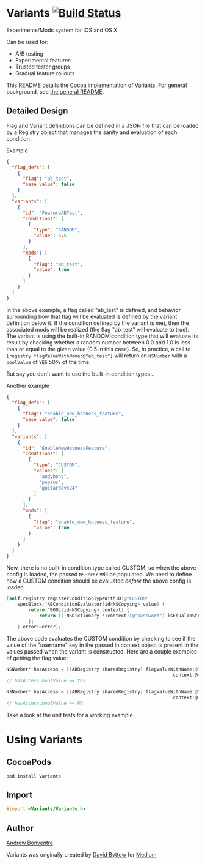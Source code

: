 Variants [![Build Status](https://travis-ci.org/andybons/ABVariants.svg?branch=master)](https://travis-ci.org/andybons/ABVariants)
========
Experiments/Mods system for iOS and OS X

Can be used for:
+ A/B testing
+ Experimental features
+ Trusted tester groups
+ Gradual feature rollouts

This README details the Cocoa implementation of Variants. For general background, see [the general README](https://github.com/Medium/variants/).

## Detailed Design

Flag and Variant definitions can be defined in a JSON file that can be loaded by a Registry object that manages the sanity and evaluation of each condition.

Example
```json
{
  "flag_defs": [
    {
      "flag": "ab_test",
      "base_value": false
    }
  ],
  "variants": [
    {
      "id": "FeatureABTest",
      "conditions": [
        {
          "type": "RANDOM",
          "value": 0.5
        }
      ],
      "mods": [
        {
          "flag": "ab_test",
          "value": true
        }
      ]
    }
  ]
}
```

In the above example, a flag called "ab_test" is defined, and behavior surrounding how that flag will be evaluated is defined by the variant definition below it. If the condition defined by the variant is met, then the associated mods will be realized (the flag "ab_test" will evaluate to true). The variant is using the built-in RANDOM condition type that will evaluate its result by checking whether a random number between 0.0 and 1.0 is less than or equal to the given value (0.5 in this case). So, in practice, a call to `[registry flagValueWithName:@"ab_test"]` will return an `NSNumber` with a `boolValue` of `YES` 50% of the time.

But say you don't want to use the built-in condition types...

Another example
```json
{
  "flag_defs": [
    {
      "flag": "enable_new_hotness_feature",
      "base_value": false
    }
  ],
  "variants": [
    {
      "id": "EnableNewHotnessFeature",
      "conditions": [
        {
          "type": "CUSTOM",
          "values": [
            "andybons",
            "pupius",
            "guitardave24"
          ]
        }
      ],
      "mods": [
        {
          "flag": "enable_new_hotness_feature",
          "value": true
        }
      ]
    }
  ]
}
```

Now, there is no built-in condition type called CUSTOM, so when the above config is loaded, the passed `NSError` will be populated. We need to define how a CUSTOM condition should be evaluated _before_ the above config is loaded.

```objective-c
[self.registry registerConditionTypeWithID:@"CUSTOM"
    specBlock:^ABConditionEvaluator(id<NSCopying> value) {
        return ^BOOL(id<NSCopying> context) {
            return [((NSDictionary *)context)[@"password"] isEqualToString:(NSString *)value];
        };
    } error:&error];
```

The above code evaluates the CUSTOM condition by checking to see if the value of the "username" key in the passed in context object is present in the values passed when the variant is constructed. Here are a couple examples of getting the flag value:

```objective-c
NSNumber* hasAccess = [[ABRegistry sharedRegistry] flagValueWithName:@"enable_new_hotness_feature"
                                                             context:@{@"username": @"andybons"}];
// hasAccess.boolValue == YES

NSNumber* hasAccess = [[ABRegistry sharedRegistry] flagValueWithName:@"enable_new_hotness_feature"
                                                             context:@{@"username": @"tessr"}];
// hasAccess.boolValue == NO
```

Take a look at the unit tests for a working example.

# Using Variants

## CocoaPods

```shell
pod install Variants
```

## Import
```objective-c
#import <Variants/Variants.h>
```

## Author

[Andrew Bonventre](https://github.com/andybons)

Variants was originally created by [David Byttow](https://github.com/guitardave24) for [Medium](https://github.com/Medium/variants)
